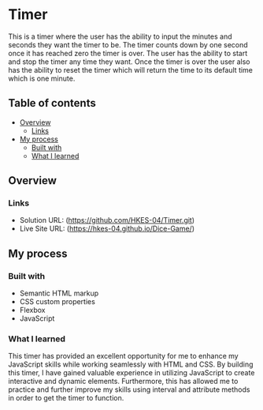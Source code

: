 # Timer

This is a timer where the user has the ability to input the minutes and seconds they want the timer to be. The timer counts down by one second once it has reached zero the timer is over. The user has the ability to start and stop the timer any time they want. Once the timer is over the user also has the ability to reset the timer which will return the time to its default time which is one minute.

## Table of contents

- [Overview](#overview)
  - [Links](#links)
- [My process](#my-process)
  - [Built with](#built-with)
  - [What I learned](#what-i-learned)

## Overview

### Links

- Solution URL: (https://github.com/HKES-04/Timer.git)
- Live Site URL: (https://hkes-04.github.io/Dice-Game/)

## My process

### Built with

- Semantic HTML markup
- CSS custom properties
- Flexbox
- JavaScript

### What I learned

This timer has provided an excellent opportunity for me to enhance my JavaScript skills while working seamlessly with HTML and CSS. By building this timer, I have gained valuable experience in utilizing JavaScript to create interactive and dynamic elements. Furthermore, this has allowed me to practice and further improve my skills using interval and attribute methods in order to get the timer to function.

